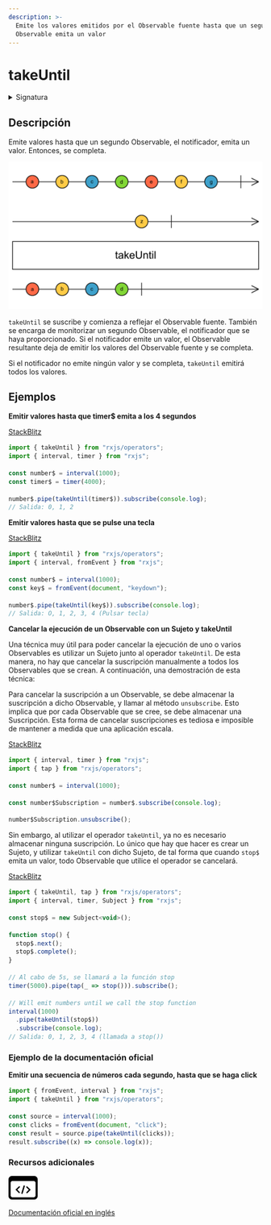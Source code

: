```yaml
---
description: >-
  Emite los valores emitidos por el Observable fuente hasta que un segundo
  Observable emita un valor
---
```


# takeUntil

<details>

<summary>Signatura</summary>

#### Firma

`takeUntil<T>(notifier: Observable<any>): MonoTypeOperatorFunction<T>`

#### Parámetros

#### Retorna

`MonoTypeOperatorFunction<T>`: Un Observable que emite los valores del Observable fuente hasta que el Observable notificador emita un valor.

</details>

## Descripción

Emite valores hasta que un segundo Observable, el notificador, emita un valor. Entonces, se completa.

![Diagrama de canicas del operador takeUntil](assets/images/marble-diagrams/filtering/takeUntil.png)

`takeUntil` se suscribe y comienza a reflejar el Observable fuente. También se encarga de monitorizar un segundo Observable, el notificador que se haya proporcionado. Si el notificador emite un valor, el Observable resultante deja de emitir los valores del Observable fuente y se completa.

Si el notificador no emite ningún valor y se completa, `takeUntil` emitirá todos los valores.

## Ejemplos

**Emitir valores hasta que timer$ emita a los 4 segundos**

[StackBlitz](https://stackblitz.com/edit/rxjs-takeuntil-1?file=index.ts)

```javascript
import { takeUntil } from "rxjs/operators";
import { interval, timer } from "rxjs";

const number$ = interval(1000);
const timer$ = timer(4000);

number$.pipe(takeUntil(timer$)).subscribe(console.log);
// Salida: 0, 1, 2
```

**Emitir valores hasta que se pulse una tecla**

[StackBlitz](https://stackblitz.com/edit/rxjs-takeuntil-2?file=index.ts)

```javascript
import { takeUntil } from "rxjs/operators";
import { interval, fromEvent } from "rxjs";

const number$ = interval(1000);
const key$ = fromEvent(document, "keydown");

number$.pipe(takeUntil(key$)).subscribe(console.log);
// Salida: O, 1, 2, 3, 4 (Pulsar tecla)
```

**Cancelar la ejecución de un Observable con un Sujeto y takeUntil**

Una técnica muy útil para poder cancelar la ejecución de uno o varios Observables es utilizar un Sujeto junto al operador `takeUntil`. De esta manera, no hay que cancelar la suscripción manualmente a todos los Observables que se crean. A continuación, una demostración de esta técnica:

Para cancelar la suscripción a un Observable, se debe almacenar la suscripción a dicho Observable, y llamar al método `unsubscribe`. Esto implica que por cada Observable que se cree, se debe almacenar una Suscripción. Esta forma de cancelar suscripciones es tediosa e imposible de mantener a medida que una aplicación escala.

[StackBlitz](https://stackblitz.com/edit/rxjs-unsubscribe-1?file=index.ts)

```javascript
import { interval, timer } from "rxjs";
import { tap } from "rxjs/operators";

const number$ = interval(1000);

const number$Subscription = number$.subscribe(console.log);

number$Subscription.unsubscribe();
```

Sin embargo, al utilizar el operador `takeUntil`, ya no es necesario almacenar ninguna suscripción. Lo único que hay que hacer es crear un Sujeto, y utilizar `takeUntil` con dicho Sujeto, de tal forma que cuando `stop$` emita un valor, todo Observable que utilice el operador se cancelará.

[StackBlitz](https://stackblitz.com/edit/rxjs-takeuntil-3?file=index.ts)

```javascript
import { takeUntil, tap } from "rxjs/operators";
import { interval, timer, Subject } from "rxjs";

const stop$ = new Subject<void>();

function stop() {
  stop$.next();
  stop$.complete();
}

// Al cabo de 5s, se llamará a la función stop
timer(5000).pipe(tap(_ => stop())).subscribe();

// Will emit numbers until we call the stop function
interval(1000)
  .pipe(takeUntil(stop$))
  .subscribe(console.log);
// Salida: 0, 1, 2, 3, 4 (llamada a stop())
```

### Ejemplo de la documentación oficial

**Emitir una secuencia de números cada segundo, hasta que se haga click**

```javascript
import { fromEvent, interval } from "rxjs";
import { takeUntil } from "rxjs/operators";

const source = interval(1000);
const clicks = fromEvent(document, "click");
const result = source.pipe(takeUntil(clicks));
result.subscribe((x) => console.log(x));
```

### Recursos adicionales

[![Source code](assets/icons/source-code.png)](https://github.com/ReactiveX/rxjs/blob/master/src/internal/operators/takeUntil.ts)

[Documentación oficial en inglés](https://rxjs.dev/api/operators/takeUntil)
